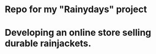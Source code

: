 <h1>Repo for my "Rainydays" project<h1/>
<body>
  <p>Developing an online store selling durable rainjackets.<p/>
<body/>
